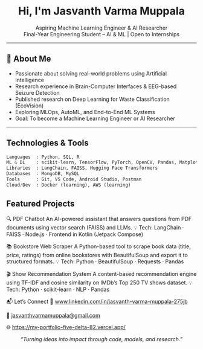 <!-- GitHub Profile README for Jasvanth -->

<h1 align="center"> Hi, I'm Jasvanth Varma Muppala</h1>
<p align="center">
   Aspiring Machine Learning Engineer & AI Researcher<br>
   Final-Year Engineering Student – AI & ML | Open to Internships
</p>

---

## 🧠 About Me

-  Passionate about solving real-world problems using Artificial Intelligence  
-  Research experience in Brain-Computer Interfaces & EEG-based Seizure Detection  
-  Published research on Deep Learning for Waste Classification (EcoVision)  
-  Exploring MLOps, AutoML, and End-to-End ML Systems  
-  Goal: To become a Machine Learning Engineer or AI Researcher

---

##  Technologies & Tools

```python
Languages  : Python, SQL, R
ML & DL    : scikit-learn, TensorFlow, PyTorch, OpenCV, Pandas, Matplotlib  
Libraries  : LangChain, FAISS, Hugging Face Transformers  
Databases  : MongoDB, MySQL  
Tools      : Git, VS Code, Android Studio, Postman  
Cloud/Dev  : Docker (learning), AWS (learning)
```

## Featured Projects

🔍 PDF Chatbot
An AI-powered assistant that answers questions from PDF documents using vector search (FAISS) and LLMs.
💡 Tech: LangChain · FAISS · Node.js · Frontend in Kotlin (Jetpack Compose)

📚 Bookstore Web Scraper
A Python-based tool to scrape book data (title, price, ratings) from online bookstores with BeautifulSoup and export it to structured formats.
💡 Tech: Python · BeautifulSoup · Requests · Pandas

🎬 Show Recommendation System
A content-based recommendation engine using TF-IDF and cosine similarity on IMDb’s Top 250 TV shows dataset.
💡 Tech: Python · scikit-learn · NLP · Pandas

📬 Let’s Connect
🔗 www.linkedin.com/in/jasvanth-varma-muppala-275jb

📨 jasvanthvarmamuppala@gmail.com

🌐 https://my-portfolio-five-delta-82.vercel.app/

<p align="center"> <i>“Turning ideas into impact through code, models, and research.”</i> </p> 
